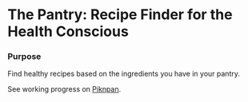 # The Pantry: Recipe Finder for the Health Conscious

### Purpose

Find healthy recipes based on the ingredients you have in your pantry.

See working progress on [Piknpan](https://piknpan.herokuapp.com/).

